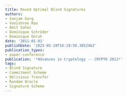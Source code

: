 ```yaml
---
title: Round Optimal Blind Signatures
authors:
- Sanjam Garg
- Vanishree Rao
- Amit Sahai
- Dominique Schröder
- Dominique Unruh
date: '2011-01-01'
publishDate: '2025-05-18T16:29:50.385246Z'
publication_types:
- paper-conference
publication: '*Advances in Cryptology -- CRYPTO 2011*'
tags:
- Blind Signature
- Commitment Scheme
- Oblivious Transfer
- Random Oracle
- Signature Scheme
---
```


